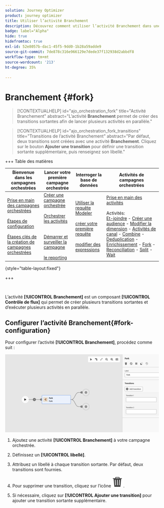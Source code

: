 ```yaml
---
solution: Journey Optimizer
product: journey optimizer
title: Utiliser l’activité Branchement
description: Découvrez comment utiliser l’activité Branchement dans une campagne orchestrée
badge: label="Alpha"
hide: true
hidefromtoc: true
exl-id: 52e8057b-dac1-45f5-9dd0-1b28a59adde9
source-git-commit: 7de878c316e966129e7dede37f132938d2abbdf8
workflow-type: tm+mt
source-wordcount: '213'
ht-degree: 35%

---
```


# Branchement {#fork}

>[!CONTEXTUALHELP]
>id="ajo_orchestration_fork"
>title="Activité Branchement"
>abstract="L’activité **Branchement** permet de créer des transitions sortantes afin de lancer plusieurs activités en parallèle."

>[!CONTEXTUALHELP]
>id="ajo_orchestration_fork_transitions"
>title="Transitions de l’activité Branchement"
>abstract="Par défaut, deux transitions sont créées avec une activité **Branchement**. Cliquez sur le bouton **Ajouter une transition** pour définir une transition sortante supplémentaire, puis renseignez son libellé."

+++ Table des matières

| Bienvenue dans les campagnes orchestrées | Lancer votre première campagne orchestrée | Interroger la base de données | Activités de campagnes orchestrées |
|---|---|---|---|
| [Prise en main des campagnes orchestrées](../gs-orchestrated-campaigns.md)<br/><br/>[Étapes de configuration](../configuration-steps.md)<br/><br/>[Étapes clés de la création de campagnes orchestrées](../gs-campaign-creation.md) | [Créer une campagne orchestrée](../create-orchestrated-campaign.md)<br/><br/>[Orchestrer les activités](../orchestrate-activities.md)<br/><br/><br/>[Démarrer et surveiller la campagne](../start-monitor-campaigns.md)<br/><br/>[le reporting](../reporting-campaigns.md) | [Utiliser la requête Modeler](../orchestrated-rule-builder.md)<br/><br/>[créer votre première requête](../build-query.md)<br/><br/>[modifier des expressions](../edit-expressions.md) | [Prise en main des activités](about-activities.md)<br/><br/>Activités:<br/>[Et-joindre](and-join.md) - [Créer une audience](build-audience.md) - [Modifier la dimension](change-dimension.md) - [Activités de canal](channels.md) - [Combine](combine.md) - [Deduplication](deduplication.md) - [Enrichissement](enrichment.md) - [Fork](fork.md) - [Reconciliation](reconciliation.md) - [Split](split.md) - [Wait](wait.md) |

{style="table-layout:fixed"}

+++

<br/>

L’activité **[!UICONTROL Branchement]** est un composant **[!UICONTROL Contrôle de flux]** qui permet de créer plusieurs transitions sortantes et d’exécuter plusieurs activités en parallèle.

## Configurer l’activité Branchement{#fork-configuration}

Pour configurer l’activité **[!UICONTROL Branchement]**, procédez comme suit :

![](../assets/workflow-fork.png)

1. Ajoutez une activité **[!UICONTROL Branchement]** à votre campagne orchestrée.

1. Définissez un **[!UICONTROL libellé]**.

1. Attribuez un libellé à chaque transition sortante. Par défaut, deux transitions sont fournies.

1. Pour supprimer une transition, cliquez sur l’icône ![](../assets/do-not-localize/Smock_Delete_18_N.svg).

1. Si nécessaire, cliquez sur **[!UICONTROL Ajouter une transition]** pour ajouter une transition sortante supplémentaire.
